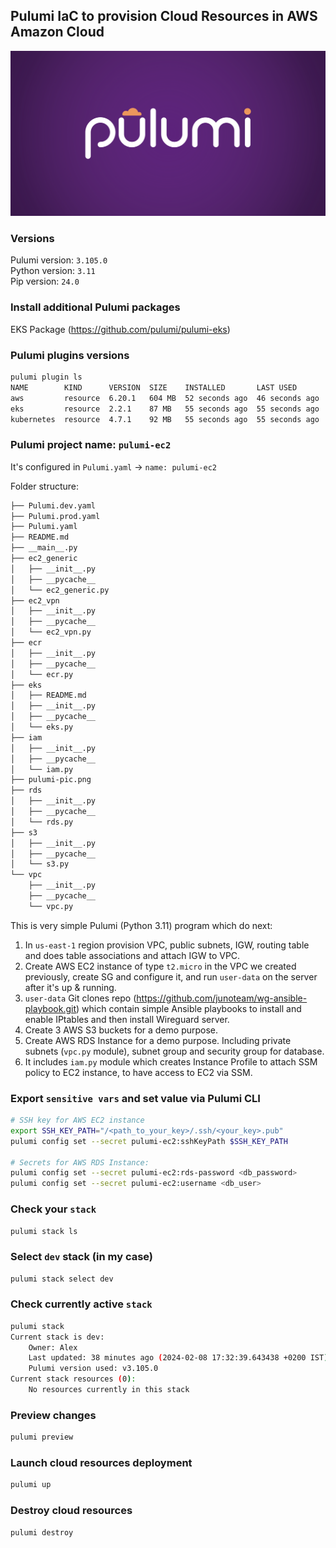 ## Pulumi IaC to provision Cloud Resources in AWS Amazon Cloud
![Alt text for the image](./pulumi-pic.png)

### Versions
Pulumi version: `3.105.0`  
Python version: `3.11`  
Pip version: `24.0`

### Install additional Pulumi packages
EKS Package (https://github.com/pulumi/pulumi-eks)

### Pulumi plugins versions
```bash
pulumi plugin ls
NAME        KIND      VERSION  SIZE    INSTALLED       LAST USED
aws         resource  6.20.1   604 MB  52 seconds ago  46 seconds ago
eks         resource  2.2.1    87 MB   55 seconds ago  55 seconds ago
kubernetes  resource  4.7.1    92 MB   55 seconds ago  55 seconds ago
```

### Pulumi project name: `pulumi-ec2`
It's configured in `Pulumi.yaml` -> `name: pulumi-ec2`

Folder structure:
```bash
├── Pulumi.dev.yaml
├── Pulumi.prod.yaml
├── Pulumi.yaml
├── README.md
├── __main__.py
├── ec2_generic
│   ├── __init__.py
│   ├── __pycache__
│   └── ec2_generic.py
├── ec2_vpn
│   ├── __init__.py
│   ├── __pycache__
│   └── ec2_vpn.py
├── ecr
│   ├── __init__.py
│   ├── __pycache__
│   └── ecr.py
├── eks
│   ├── README.md
│   ├── __init__.py
│   ├── __pycache__
│   └── eks.py
├── iam
│   ├── __init__.py
│   ├── __pycache__
│   └── iam.py
├── pulumi-pic.png
├── rds
│   ├── __init__.py
│   ├── __pycache__
│   └── rds.py
├── s3
│   ├── __init__.py
│   ├── __pycache__
│   └── s3.py
└── vpc
    ├── __init__.py
    ├── __pycache__
    └── vpc.py
```

This is very simple Pulumi (Python 3.11) program which do next: 
1. In `us-east-1` region provision VPC, public subnets, IGW, routing table and does table associations and attach IGW to VPC.
2. Create AWS EC2 instance of type `t2.micro` in the VPC we created previously, create SG and configure it, and run `user-data` on the server after it's up & running.  
3. `user-data` Git clones repo (https://github.com/junoteam/wg-ansible-playbook.git) which contain simple Ansible playbooks to install and enable IPtables and then install Wireguard server.
4. Create 3 AWS S3 buckets for a demo purpose. 
5. Create AWS RDS Instance for a demo purpose. Including private subnets (`vpc.py` module), subnet group and security group for database.
6. It includes `iam.py` module which creates Instance Profile to attach SSM policy to EC2 instance, to have access to EC2 via SSM.

### Export `sensitive vars` and set value via Pulumi CLI
```bash
# SSH key for AWS EC2 instance
export SSH_KEY_PATH="/<path_to_your_key>/.ssh/<your_key>.pub"
pulumi config set --secret pulumi-ec2:sshKeyPath $SSH_KEY_PATH

# Secrets for AWS RDS Instance:
pulumi config set --secret pulumi-ec2:rds-password <db_password>
pulumi config set --secret pulumi-ec2:username <db_user>
```

### Check your `stack`
```bash
pulumi stack ls
```

### Select `dev` stack (in my case)
```bash
pulumi stack select dev
```

### Check currently active `stack`
```bash
pulumi stack
Current stack is dev:
    Owner: Alex
    Last updated: 38 minutes ago (2024-02-08 17:32:39.643438 +0200 IST)
    Pulumi version used: v3.105.0
Current stack resources (0):
    No resources currently in this stack
```

### Preview changes
```bash
pulumi preview
```

### Launch cloud resources deployment
```bash
pulumi up
``` 

### Destroy cloud resources
```bash
pulumi destroy
```
